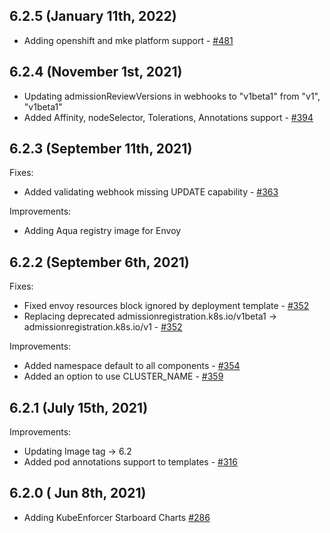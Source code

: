 ## 6.2.5 (January 11th, 2022)
* Adding openshift and mke platform support - [#481](https://github.com/aquasecurity/aqua-helm/pull/481)
## 6.2.4 (November 1st, 2021)
* Updating admissionReviewVersions in webhooks to "v1beta1" from "v1", "v1beta1"
* Added Affinity, nodeSelector, Tolerations, Annotations support - [#394](https://github.com/aquasecurity/aqua-helm/pull/394)
## 6.2.3 (September 11th, 2021)
Fixes:
* Added validating webhook missing UPDATE capability - [#363](https://github.com/aquasecurity/aqua-helm/pull/363)

Improvements:
* Adding Aqua registry image for Envoy
## 6.2.2 (September 6th, 2021)
Fixes:
*  Fixed envoy resources block ignored by deployment template - [#352](https://github.com/aquasecurity/aqua-helm/pull/352)
*  Replacing deprecated admissionregistration.k8s.io/v1beta1 -> admissionregistration.k8s.io/v1 - [#352](https://github.com/aquasecurity/aqua-helm/pull/352)

Improvements:
* Added namespace default to all components - [#354](https://github.com/aquasecurity/aqua-helm/pull/354)
* Added an option to use CLUSTER_NAME - [#359](https://github.com/aquasecurity/aqua-helm/pull/359)


## 6.2.1 (July 15th, 2021)

Improvements:
* Updating Image tag -> 6.2
* Added pod annotations support to templates - [#316](https://github.com/aquasecurity/aqua-helm/pull/316)
## 6.2.0 ( Jun 8th, 2021)

* Adding KubeEnforcer Starboard Charts [#286](https://github.com/aquasecurity/aqua-helm/pull/286)